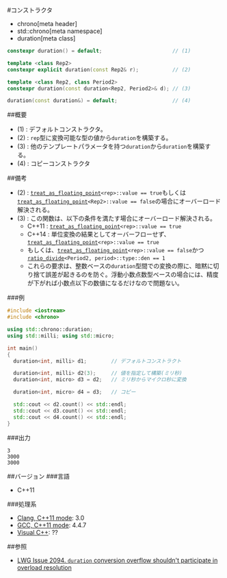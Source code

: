 #コンストラクタ
* chrono[meta header]
* std::chrono[meta namespace]
* duration[meta class]

```cpp
constexpr duration() = default;                       // (1)

template <class Rep2>
constexpr explicit duration(const Rep2& r);           // (2)

template <class Rep2, class Period2>
constexpr duration(const duration<Rep2, Period2>& d); // (3)

duration(const duration&) = default;                  // (4)
```

##概要
- (1) : デフォルトコンストラクタ。
- (2) : `rep`型に変換可能な型の値から`duration`を構築する。
- (3) : 他のテンプレートパラメータを持つ`duration`から`duration`を構築する。
- (4) : コピーコンストラクタ


##備考
- (2) : [`treat_as_floating_point`](/reference/chrono/treat_as_floating_point.md)`<rep>::value == true`もしくは[`treat_as_floating_point`](/reference/chrono/treat_as_floating_point.md)`<Rep2>::value == false`の場合にオーバーロード解決される。
- (3) : この関数は、以下の条件を満たす場合にオーバーロード解決される。
    - C++11 : [`treat_as_floating_point`](/reference/chrono/treat_as_floating_point.md)`<rep>::value == true`
    - C++14 : 単位変換の結果としてオーバーフローせず、[`treat_as_floating_point`](/reference/chrono/treat_as_floating_point.md)`<rep>::value == true`
    - もしくは、[`treat_as_floating_point`](/reference/chrono/treat_as_floating_point.md)`<rep>::value == false`かつ[`ratio_divide`](/reference/ratio/ratio_divide.md)`<Period2, period>::type::den == 1`
    - これらの要求は、整数ベースの`duration`型間での変換の際に、暗黙に切り捨て誤差が起きるのを防ぐ。浮動小数点数型ベースの場合には、精度が下がれば小数点以下の数値になるだけなので問題ない。


###例
```cpp
#include <iostream>
#include <chrono>

using std::chrono::duration;
using std::milli; using std::micro;

int main()
{
  duration<int, milli> d1;        // デフォルトコンストラクト

  duration<int, milli> d2(3);     // 値を指定して構築(ミリ秒)
  duration<int, micro> d3 = d2;   // ミリ秒からマイクロ秒に変換

  duration<int, micro> d4 = d3;   // コピー

  std::cout << d2.count() << std::endl;
  std::cout << d3.count() << std::endl;
  std::cout << d4.count() << std::endl;
}
```

###出力
```
3
3000
3000
```

##バージョン
###言語
- C++11

###処理系
- [Clang, C++11 mode](/implementation.md#clang): 3.0
- [GCC, C++11 mode](/implementation.md#gcc): 4.4.7
- [Visual C++](/implementation.md#visual_cpp): ??


##参照
- [LWG Issue 2094. `duration` conversion overflow shouldn't participate in overload resolution](http://www.open-std.org/jtc1/sc22/wg21/docs/lwg-defects.html#2094)

